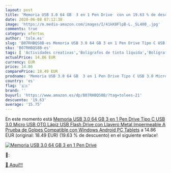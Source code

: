 ```yaml
---
layout: post
title: 'Memoria USB 3.0 64 GB  3 en 1 Pen Drive  con un 19.63 % de descuento'
date: 2020-06-08 07:12:38
image: 'https://m.media-amazon.com/images/I/41kK0FlpB-L._SL400_.jpg'
comments: true
category: ofertas
author: 'tole.es'
slug: 'B07RHBQS8B-es Memoria USB 3.0 64 GB 3 en 1 Pen Drive Tipo C USB 3.0...'
sku: 'B07RHBQS8B-es'
tags: [ 'Actividades creativas','Bolígrafos de tinta líquida','Bolígrafos y recambios','Bolígrafos, lápices y útiles de escritura','Juguetes','Juguetes y juegos','Material de educación infantil','Material de escritura y dibujo para niños','Material escolar y educativo','Mosaicos para niños','Oficina y papelería','Pinturas','Rotuladores de colores para niños','Témperas y pinturas para murales','lápiz', ]
actualPrice: 14.86 EUR
currency: EUR
price: 14.86
comparePrice: 18.49 EUR
prodname: 'Memoria USB 3.0 64 GB  3 en 1 Pen Drive Tipo C USB 3.0 Micro USB OTG Lápiz USB Flash Drive con Llavero Metal Impermeable A Prueba de Golpes Compatible con Windows Android PC Tablets'
country: 'es'
flag: '🇪🇸'
brand: ''
buyurl: 'https://www.amazon.es/dp/B07RHBQS8B/?tag=tolees-21'
descuento: '19.63'
average: '15.75'
---
```


En este momento está [Memoria USB 3.0 64 GB  3 en 1 Pen Drive Tipo C USB 3.0 Micro USB OTG Lápiz USB Flash Drive con Llavero Metal Impermeable A Prueba de Golpes Compatible con Windows Android PC Tablets](https://www.amazon.es/dp/B07RHBQS8B/?tag=tolees-21) a 14.86 EUR (original: 18.49 EUR) (19.63 %  de descuento) en el siguiente enlace!

[![Memoria USB 3.0 64 GB  3 en 1 Pen Drive ](https://m.media-amazon.com/images/I/41kK0FlpB-L._SL400_.jpg)](https://www.amazon.es/dp/B07RHBQS8B/?tag=tolees-21)

🔎:


[🛒 Aquí!!!](https://www.amazon.es/dp/B07RHBQS8B/?tag=tolees-21)
